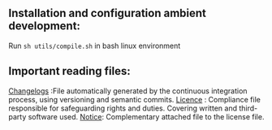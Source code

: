 ## Installation and configuration ambient development:  
Run `sh utils/compile.sh` in bash linux environment  

## Important reading files:   
[Changelogs](src/deceptgold/CHANGELOG)  :File automatically generated by the continuous integration process, using versioning and semantic commits.
[Licence](src/deceptgold/LICENSE) : Compliance file responsible for safeguarding rights and duties. Covering written and third-party software used.
[Notice](src/deceptgold/NOTICE): Complementary attached file to the license file.